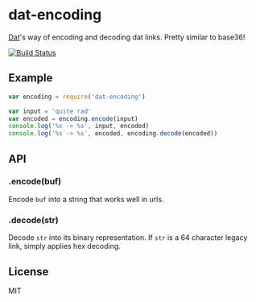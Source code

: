 
# dat-encoding

[Dat](http://dat-data.com/)'s way of encoding and decoding dat links. Pretty similar to base36!

[![Build Status](https://travis-ci.org/juliangruber/dat-encoding.svg?branch=master)](https://travis-ci.org/juliangruber/dat-encoding)

## Example

```js
var encoding = require('dat-encoding')

var input = 'quite rad'
var encoded = encoding.encode(input)
console.log('%s -> %s', input, encoded)
console.log('%s -> %s', encoded, encoding.decode(encoded))
```

## API

### .encode(buf)

Encode `buf` into a string that works well in urls.

### .decode(str)

Decode `str` into its binary representation. If `str` is a 64 character legacy link, simply applies hex decoding.

## License

MIT
